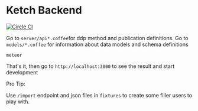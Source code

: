 # Ketch Backend

[![Circle CI](https://circleci.com/gh/Ketchteam/ketch-server.svg?style=svg)](https://circleci.com/gh/Ketchteam/ketch-server)

Go to `server/api*.coffee`for ddp method and publication definitions.
Go to `models/*.coffee` for information about data models and schema definitions

```
meteor
```

That's it, then go to `http://localhost:3000` to see the result and start development

Pro Tip: 

Use `/import` endpoint and json files in `fixtures` to create some filler users to play with.